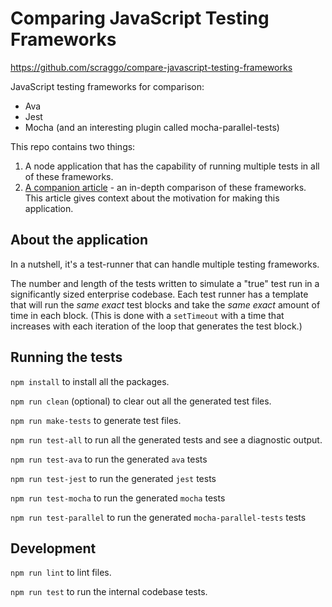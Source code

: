 # Comparing JavaScript Testing Frameworks

<https://github.com/scraggo/compare-javascript-testing-frameworks>

JavaScript testing frameworks for comparison:

- Ava
- Jest
- Mocha (and an interesting plugin called mocha-parallel-tests)

This repo contains two things:

1. A node application that has the capability of running multiple tests in all of these frameworks.
2. [A companion article](comparing-javascript-frameworks.md) - an in-depth comparison of these frameworks. This article gives context about the motivation for making this application.

## About the application

In a nutshell, it's a test-runner that can handle multiple testing frameworks.

The number and length of the tests written to simulate a "true" test run in a significantly sized enterprise codebase. Each test runner has a template that will run the _same exact_ test blocks and take the _same exact_ amount of time in each block. (This is done with a `setTimeout` with a time that increases with each iteration of the loop that generates the test block.)

## Running the tests

`npm install` to install all the packages.

`npm run clean` (optional) to clear out all the generated test files.

`npm run make-tests` to generate test files.

`npm run test-all` to run all the generated tests and see a diagnostic output.

`npm run test-ava` to run the generated `ava` tests

`npm run test-jest` to run the generated `jest` tests

`npm run test-mocha` to run the generated `mocha` tests

`npm run test-parallel` to run the generated `mocha-parallel-tests` tests

## Development

`npm run lint` to lint files.

`npm run test` to run the internal codebase tests.
